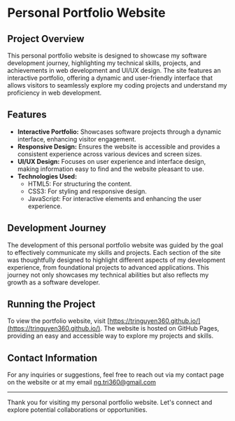 
# Personal Portfolio Website

## Project Overview
This personal portfolio website is designed to showcase my software development journey, highlighting my technical skills, projects, and achievements in web development and UI/UX design. The site features an interactive portfolio, offering a dynamic and user-friendly interface that allows visitors to seamlessly explore my coding projects and understand my proficiency in web development.

## Features
- **Interactive Portfolio:** Showcases software projects through a dynamic interface, enhancing visitor engagement.
- **Responsive Design:** Ensures the website is accessible and provides a consistent experience across various devices and screen sizes.
- **UI/UX Design:** Focuses on user experience and interface design, making information easy to find and the website pleasant to use.
- **Technologies Used:**
  - HTML5: For structuring the content.
  - CSS3: For styling and responsive design.
  - JavaScript: For interactive elements and enhancing the user experience.

## Development Journey
The development of this personal portfolio website was guided by the goal to effectively communicate my skills and projects. Each section of the site was thoughtfully designed to highlight different aspects of my development experience, from foundational projects to advanced applications. This journey not only showcases my technical abilities but also reflects my growth as a software developer.

## Running the Project
To view the portfolio website, visit [https://tringuyen360.github.io/](https://tringuyen360.github.io/). The website is hosted on GitHub Pages, providing an easy and accessible way to explore my projects and skills.

## Contact Information
For any inquiries or suggestions, feel free to reach out via my contact page on the website or at my email ng.tri360@gmail.com

---

Thank you for visiting my personal portfolio website. Let's connect and explore potential collaborations or opportunities.
